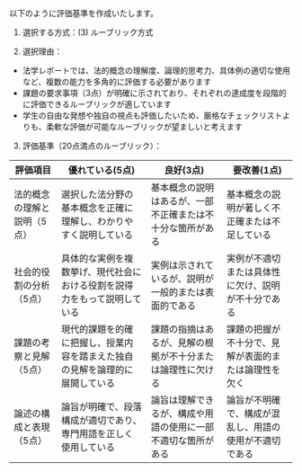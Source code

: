 以下のように評価基準を作成いたします。

1. 選択する方式：(3) ルーブリック方式

2. 選択理由：
- 法学レポートでは、法的概念の理解度、論理的思考力、具体例の適切な使用など、複数の能力を多角的に評価する必要があります
- 課題の要求事項（3点）が明確に示されており、それぞれの達成度を段階的に評価できるルーブリックが適しています
- 学生の自由な発想や独自の視点も評価したいため、厳格なチェックリストよりも、柔軟な評価が可能なルーブリックが望ましいと考えます

3. 評価基準（20点満点のルーブリック）：

| 評価項目 | 優れている(5点) | 良好(3点) | 要改善(1点) |
|---------|----------------|-----------|------------|
| 法的概念の理解と説明（5点） | 選択した法分野の基本概念を正確に理解し、わかりやすく説明している | 基本概念の説明はあるが、一部不正確または不十分な箇所がある | 基本概念の説明が著しく不正確または不足している |
| 社会的役割の分析（5点） | 具体的な実例を複数挙げ、現代社会における役割を説得力をもって説明している | 実例は示されているが、説明が一般的または表面的である | 実例が不適切または具体性に欠け、説明が不十分である |
| 課題の考察と見解（5点） | 現代的課題を的確に把握し、授業内容を踏まえた独自の見解を論理的に展開している | 課題の指摘はあるが、見解の根拠が不十分または論理性に欠ける | 課題の把握が不十分で、見解が表面的または論理性を欠く |
| 論述の構成と表現（5点） | 論旨が明確で、段落構成が適切であり、専門用語を正しく使用している | 論旨は理解できるが、構成や用語の使用に一部不適切な箇所がある | 論旨が不明確で、構成が混乱し、用語の使用が不適切である |